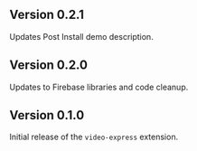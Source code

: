 ## Version 0.2.1

Updates Post Install demo description.

## Version 0.2.0

Updates to Firebase libraries and code cleanup.

## Version 0.1.0

Initial release of the `video-express` extension.